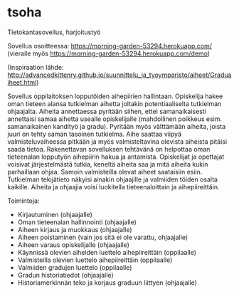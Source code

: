 # tsoha
Tietokantasovellus, harjoitustyö

Sovellus osoitteessa: https://morning-garden-53294.herokuapp.com/ (vieraile myös https://morning-garden-53294.herokuapp.com/demo)

(Inspiraation lähde: http://advancedkittenry.github.io/suunnittelu_ja_tyoymparisto/aiheet/Graduaiheet.html)

Sovellus oppilaitoksen lopputöiden aihepiirien hallintaan. Opiskelija hakee oman tieteen alansa tutkielman aihetta joltakin potentiaaliselta tutkielman ohjaajalta. Aiheita annettaessa pyritään siihen, ettei samanaikaisesti annettaisi samaa aihetta usealle opiskelijalle (mahdollinen poikkeus esim. samanaikainen kandityö ja gradu). Pyritään myös välttämään aiheita, joista juuri on tehty saman tasoinen tutkielma. Aihe saattaa viipyä valmisteluvaiheessa pitkään ja myös valmisteltavina olevista aiheista pitäisi saada tietoa. Rakenettavan sovelluksen tehtävänä on helpottaa oman tieteenalan lopputyön aihepiirin hakua ja antamista. Opiskelijat ja opettajat voisivat järjestelmästä tutkia, keneltä aiheita saa ja mitä aiheita kukin parhaillaan ohjaa. Samoin valmisteilla olevat aiheet saataisiin esiin. Tutkielman tekijätieto näkyisi ainakin ohjaajille ja valmiiden töiden osalta kaikille. Aiheita ja ohjaajia voisi luokitella tieteenaloittain ja aihepiireittäin.

Toimintoja:

- Kirjautuminen (ohjaajalle)
- Oman tieteenalan hallinnointi (ohjaajalle)
- Aiheen kirjaus ja muokkaus (ohjaajalle)
- Aiheen poistaminen (vain jos sitä ei ole varattu, ohjaajalle)
- Aiheen varaus opiskelijalle (ohjaajalle)
- Käynnissä olevien aiheiden luettelo aihepiireittäin (oppilaalle)
- Valmisteilla olevien luettelo aihepiireittäin (oppilaalle)
- Valmiiden gradujen luettelo (oppilaalle)
- Gradun historiatiedot (ohjaajalle)
- Historiamerkinnän teko ja korjaus graduun liittyen (ohjaajalle)
